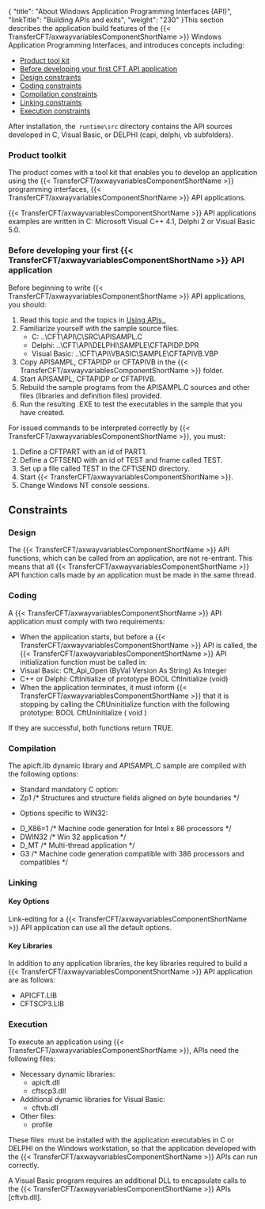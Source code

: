 {
    "title": "About Windows Application Programming Interfaces (API)",
    "linkTitle": "Building APIs and exits",
    "weight": "230"
}This section describes the application build features of the {{< TransferCFT/axwayvariablesComponentShortName  >}}
Windows Application Programming Interfaces, and introduces concepts
including:

- [Product
    tool kit](#Product_toolkit)
- [Before
    developing your first CFT API application](#Before_developing_your_first_CFT_API_application)
- [Design
    constraints](#Design_constraints)
- [Coding
    constraints](#Coding_constraints)
- [Compilation
    constraints](#Compilation_constraints)
- [Linking
    constraints](#Linking_constraints)
- [Execution
    constraints](#Execution_constraints)

After installation, the` runtime\src` directory contains the API sources developed in C, Visual Basic, or DELPHI (capi, delphi, vb subfolders).

<span id="Product_toolkit"></span>

### Product toolkit

The product comes with a tool kit that enables you to develop an application
using the {{< TransferCFT/axwayvariablesComponentShortName  >}} programming interfaces, {{< TransferCFT/axwayvariablesComponentShortName  >}} API applications.

{{< TransferCFT/axwayvariablesComponentShortName  >}} API applications examples are written in C: Microsoft Visual
C++ 4.1, Delphi 2 or Visual Basic 5.0.

<span id="Before_developing_your_first_CFT_API_application"></span>

### Before developing your first {{< TransferCFT/axwayvariablesComponentShortName  >}} API application

Before beginning to write {{< TransferCFT/axwayvariablesComponentShortName  >}} API applications, you should:

1. Read this topic and the topics in [Using
    APIs,.](../../../about_this_document_zos/using_apis)
1. Familiarize yourself with the
    sample source files.
    -   C: ..\\CFT\\API\\C\\SRC\\APISAMPL.C 
    -   Delphi: ..\\CFT\\API\\DELPHI\\SAMPLE\\CFTAPIDP.DPR 
    -   Visual Basic: ..\\CFT\\API\\VBASIC\\SAMPLE\\CFTAPIVB.VBP
1. Copy
    APISAMPL, CFTAPIDP or CFTAPIVB in the {{< TransferCFT/axwayvariablesComponentShortName  >}} folder.
1. Start
    APISAMPL, CFTAPIDP or CFTAPIVB.
1. Rebuild the sample programs
    from the APISAMPL.C sources and other files (libraries and definition
    files) provided.
1. Run the resulting .EXE to test
    the executables in the sample that you have created.

For issued commands to be interpreted correctly by {{< TransferCFT/axwayvariablesComponentShortName  >}}, you must:

1. Define a CFTPART with an id of PART1.
1. Define a CFTSEND with an id of TEST and fname called TEST.
1. Set up a file called TEST in the CFT\\SEND directory.
1. Start {{< TransferCFT/axwayvariablesComponentShortName  >}}.
1. Change Windows NT console sessions.

<span id="Design_constraints"></span>

Constraints
-----------

### Design

The {{< TransferCFT/axwayvariablesComponentShortName  >}} API functions, which can be called from an application,
are not re-entrant. This means that all {{< TransferCFT/axwayvariablesComponentShortName  >}} API function calls
made by an application must be made in the same thread.

<span id="Coding_constraints"></span>

### Coding

A {{< TransferCFT/axwayvariablesComponentShortName  >}} API application must comply with two requirements:

- When the application
    starts, but before a {{< TransferCFT/axwayvariablesComponentShortName  >}} API is called, the {{< TransferCFT/axwayvariablesComponentShortName  >}} API
    initialization function must be called in:
- Visual Basic:
    Cft_Api_Open (ByVal Version As String) As Integer
- C++ or Delphi:
    CftInitialize of prototype BOOL CftInitialize (void)
- When the application
    terminates, it must inform {{< TransferCFT/axwayvariablesComponentShortName  >}} that it is stopping by calling
    the CftUninitialize function with the following prototype: BOOL
    CftUninitialize ( void )

If they are successful, both functions return TRUE.

<span id="Compilation_constraints"></span>

### Compilation

The apicft.lib dynamic library and APISAMPL.C sample are compiled with
the following options:

- Standard mandatory
    C option:
- Zp1 /\* Structures
    and structure fields aligned on byte boundaries \*/

<!-- -->

- Options specific
    to WIN32:

<!-- -->

- D_X86=1 /\*
    Machine code generation for Intel x 86 processors \*/
- DWIN32 /\* Win
    32 application \*/
- D_MT /\* Multi-thread
    application \*/
- G3 /\* Machine
    code generation compatible with 386 processors and compatibles \*/

<span id="Linking_constraints"></span>

### Linking

#### Key Options

Link-editing for a {{< TransferCFT/axwayvariablesComponentShortName  >}} API application can use all the default
options.

#### Key Libraries

In addition to any application libraries, the key libraries required
to build a {{< TransferCFT/axwayvariablesComponentShortName  >}} API application are as follows:

- APICFT.LIB
- CFTSCP3.LIB

<span id="Execution_constraints"></span>

### Execution

To execute an application using {{< TransferCFT/axwayvariablesComponentShortName  >}}, APIs
need the following files:

- Necessary dynamic
    libraries:
    -   apicft.dll
    -   cftscp3.dll
- Additional dynamic
    libraries for Visual Basic:  
    -   cftvb.dll
- Other files:
    -   profile

These files  must
be installed with the application executables in C or DELPHI on the Windows
workstation, so that the application developed with the {{< TransferCFT/axwayvariablesComponentShortName  >}} APIs
can run correctly.

A Visual Basic program requires an additional DLL to encapsulate calls
to the {{< TransferCFT/axwayvariablesComponentShortName  >}} APIs [cftvb.dll].
